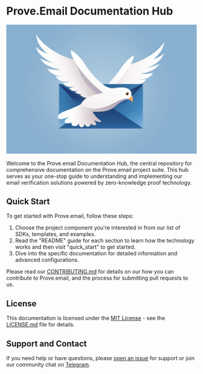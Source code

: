 # Prove.Email Documentation Hub

![Prove Email Logo](public/ProveEmailLogo.png)

Welcome to the Prove.email Documentation Hub, the central repository for comprehensive documentation on the Prove.email project suite. This hub serves as your one-stop guide to understanding and implementing our email verification solutions powered by zero-knowledge proof technology.

## Quick Start

To get started with Prove.email, follow these steps:

1. Choose the project component you're interested in from our list of SDKs, templates, and examples.
2. Read the "README" guide for each section to learn how the technology works and then visit "quick\_start" to get started.
3. Dive into the specific documentation for detailed information and advanced configurations.

Please read our [CONTRIBUTING.md](CONTRIBUTING.md) for details on our how you can contribute to Prove.email, and the process for submitting pull requests to us.

## License

This documentation is licensed under the [MIT License](LICENSE.md) - see the [LICENSE.md](LICENSE.md) file for details.

## Support and Contact

If you need help or have questions, please [open an issue](https://github.com/prove-email/documentation/issues/new) for support or join our community chat on [Telegram](https://t.me/zkemail).
